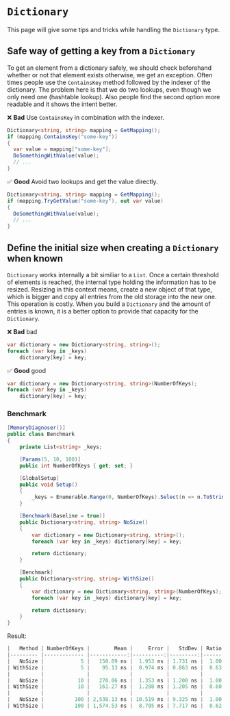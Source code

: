 # `Dictionary`
This page will give some tips and tricks while handling the `Dictionary` type.

## Safe way of getting a key from a `Dictionary`
To get an element from a dictionary safely, we should check beforehand whether or not that element exists otherwise, we get an exception. Often times people use the `ContainsKey` method followed by the indexer of the dictionary. The problem here is that we do two lookups, even though we only need one (hashtable lookup). Also people find the second option more readable and it shows the intent better.

❌ **Bad** Use `ContainsKey` in combination with the indexer.
```csharp
Dictionary<string, string> mapping = GetMapping();
if (mapping.ContainsKey("some-key"))
{
  var value = mapping["some-key"];
  DoSomethingWithValue(value);
  // ...
}
```

✅ **Good** Avoid two lookups and get the value directly.
```csharp
Dictionary<string, string> mapping = GetMapping();
if (mapping.TryGetValue("some-key"), out var value)
{
  DoSomethingWithValue(value);
  // ...
}
```

## Define the initial size when creating a `Dictionary` when known
`Dictionary` works internally a bit similiar to a `List`. Once a certain threshold of elements is reached, the internal type holding the information has to be resized. Resizing in this context means, create a new object of that type, which is bigger and copy all entries from the old storage into the new one. This operation is costly. When you build a `Dictionary` and the amount of entries is known, it is a better option to provide that capacity for the `Dictionary`.

❌ **Bad** bad
```csharp
var dictionary = new Dictionary<string, string>();
foreach (var key in _keys)
    dictionary[key] = key;
```

✅ **Good** good
```csharp
var dictionary = new Dictionary<string, string>(NumberOfKeys);
foreach (var key in _keys) 
    dictionary[key] = key;
```

### Benchmark
```csharp
[MemoryDiagnoser()]
public class Benchmark
{
    private List<string> _keys;

    [Params(5, 10, 100)]
    public int NumberOfKeys { get; set; }

    [GlobalSetup]
    public void Setup()
    {
        _keys = Enumerable.Range(0, NumberOfKeys).Select(n => n.ToString()).ToList();
    }

    [Benchmark(Baseline = true)]
    public Dictionary<string, string> NoSize()
    {
        var dictionary = new Dictionary<string, string>();
        foreach (var key in _keys) dictionary[key] = key;

        return dictionary;
    }

    [Benchmark]
    public Dictionary<string, string> WithSize()
    {
        var dictionary = new Dictionary<string, string>(NumberOfKeys);
        foreach (var key in _keys) dictionary[key] = key;

        return dictionary;
    }
}
```

Result:
```csharp
|   Method | NumberOfKeys |        Mean |     Error |   StdDev | Ratio |   Gen0 | Allocated | Alloc Ratio |
|--------- |------------- |------------:|----------:|---------:|------:|-------:|----------:|------------:|
|   NoSize |            5 |   150.09 ns |  1.953 ns | 1.731 ns |  1.00 | 0.2217 |     464 B |        1.00 |
| WithSize |            5 |    95.13 ns |  0.974 ns | 0.863 ns |  0.63 | 0.1568 |     328 B |        0.71 |
|          |              |             |           |          |       |        |           |             |
|   NoSize |           10 |   270.06 ns |  1.353 ns | 1.200 ns |  1.00 | 0.4740 |     992 B |        1.00 |
| WithSize |           10 |   161.27 ns |  1.288 ns | 1.205 ns |  0.60 | 0.2103 |     440 B |        0.44 |
|          |              |             |           |          |       |        |           |             |
|   NoSize |          100 | 2,538.13 ns | 10.519 ns | 9.325 ns |  1.00 | 4.8714 |   10192 B |        1.00 |
| WithSize |          100 | 1,574.53 ns |  8.705 ns | 7.717 ns |  0.62 | 1.4935 |    3128 B |        0.31 |
```